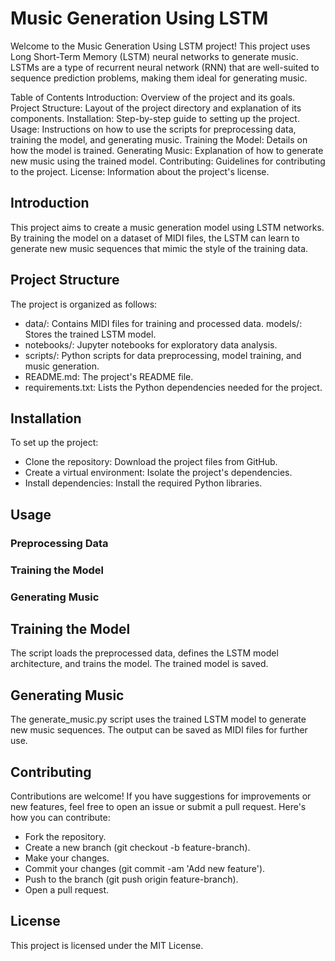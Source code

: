 # Music Generation Using LSTM
Welcome to the Music Generation Using LSTM project! This project uses Long Short-Term Memory (LSTM) neural networks to generate music. LSTMs are a type of recurrent neural network (RNN) that are well-suited to sequence prediction problems, making them ideal for generating music.


Table of Contents
Introduction: Overview of the project and its goals.
Project Structure: Layout of the project directory and explanation of its components.
Installation: Step-by-step guide to setting up the project.
Usage: Instructions on how to use the scripts for preprocessing data, training the model, and generating music.
Training the Model: Details on how the model is trained.
Generating Music: Explanation of how to generate new music using the trained model.
Contributing: Guidelines for contributing to the project.
License: Information about the project's license.

## Introduction
This project aims to create a music generation model using LSTM networks. By training the model on a dataset of MIDI files, the LSTM can learn to generate new music sequences that mimic the style of the training data.

## Project Structure
The project is organized as follows:

* data/: Contains MIDI files for training and processed data.
models/: Stores the trained LSTM model.
* notebooks/: Jupyter notebooks for exploratory data analysis.
* scripts/: Python scripts for data preprocessing, model training, and music generation.
* README.md: The project's README file.
* requirements.txt: Lists the Python dependencies needed for the project.

## Installation
To set up the project:

* Clone the repository: Download the project files from GitHub.
* Create a virtual environment: Isolate the project's dependencies.
* Install dependencies: Install the required Python libraries.
## Usage
### Preprocessing Data

### Training the Model

### Generating Music

## Training the Model
The script loads the preprocessed data, defines the LSTM model architecture, and trains the model. The trained model is saved.

## Generating Music
The generate_music.py script uses the trained LSTM model to generate new music sequences. The output can be saved as MIDI files for further use.

## Contributing
Contributions are welcome! If you have suggestions for improvements or new features, feel free to open an issue or submit a pull request. Here's how you can contribute:

* Fork the repository.
* Create a new branch (git checkout -b feature-branch).
* Make your changes.
* Commit your changes (git commit -am 'Add new feature').
* Push to the branch (git push origin feature-branch).
* Open a pull request.
## License
This project is licensed under the MIT License.

